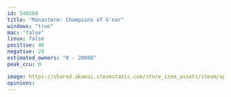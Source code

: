 ```yaml
---
id: 548560
title: "Manastorm: Champions of G'nar"
windows: "true"
mac: "false"
linux: false
positive: 46
negative: 24
estimated_owners: "0 - 20000"
peak_ccu: 0

image: https://shared.akamai.steamstatic.com/store_item_assets/steam/apps/548560/header.jpg?t=1493347530
opinions:
---
```

